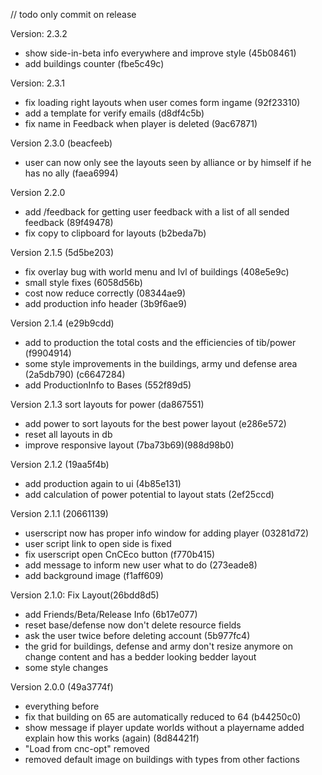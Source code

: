// todo only commit on release

Version: 2.3.2
- show side-in-beta info everywhere and improve style (45b08461)
- add buildings counter (fbe5c49c)

Version: 2.3.1
- fix loading right layouts when user comes form ingame (92f23310)
- add a template for verify emails (d8df4c5b)
- fix name in Feedback when player is deleted (9ac67871)

Version 2.3.0 (beacfeeb)
- user can now only see the layouts seen by alliance or by himself if he has no ally (faea6994)

Version 2.2.0
- add /feedback for getting user feedback with a list of all sended feedback (89f49478)
- fix copy to clipboard for layouts (b2beda7b)

Version 2.1.5 (5d5be203)
- fix overlay bug with world menu and lvl of buildings (408e5e9c)
- small style fixes (6058d56b)
- cost now reduce correctly (08344ae9)
- add production info header (3b9f6ae9)

Version 2.1.4 (e29b9cdd)
- add to production the total costs and the efficiencies of tib/power  (f9904914)
- some style improvements in the buildings, army und defense area (2a5db790) (c6647284)
- add ProductionInfo to Bases (552f89d5)

Version 2.1.3 sort layouts for power (da867551)
- add power to sort layouts for the best power layout (e286e572)
- reset all layouts in db 
- improve responsive layout (7ba73b69)(988d98b0)

Version 2.1.2 (19aa5f4b)
- add production again to ui (4b85e131)
- add calculation of power potential to layout stats (2ef25ccd)

Version 2.1.1 (20661139)
- userscript now has proper info window for adding player (03281d72)
- user script link to open side is fixed
- fix userscript open CnCEco button (f770b415)
- add message to inform new user what to do (273eade8)
- add background image (f1aff609)

Version 2.1.0: Fix Layout(26bdd8d5) 
- add Friends/Beta/Release Info (6b17e077)
- reset base/defense now don't delete resource fields 
- ask the user twice before deleting account (5b977fc4)
- the grid for buildings, defense and army don't resize anymore on change content and has a bedder looking
bedder layout 
- some style changes

Version 2.0.0 (49a3774f)
- everything before
- fix that building on 65 are automatically reduced to 64 (b44250c0)
- show message if player update worlds without a playername added explain how this works (again) (8d84421f)
- "Load from cnc-opt" removed
- removed default image on buildings with types from other factions


